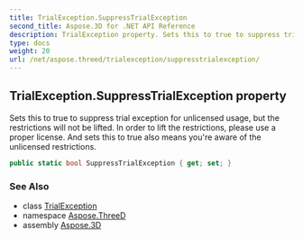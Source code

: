 ```yaml
---
title: TrialException.SuppressTrialException
second_title: Aspose.3D for .NET API Reference
description: TrialException property. Sets this to true to suppress trial exception for unlicensed usage but the restrictions will not be lifted. In order to lift the restrictions please use a proper license. And sets this to true also means youre aware of the unlicensed restrictions
type: docs
weight: 20
url: /net/aspose.threed/trialexception/suppresstrialexception/
---
```

## TrialException.SuppressTrialException property

Sets this to true to suppress trial exception for unlicensed usage, but the restrictions will not be lifted. In order to lift the restrictions, please use a proper license. And sets this to true also means you're aware of the unlicensed restrictions.

```csharp
public static bool SuppressTrialException { get; set; }
```

### See Also

* class [TrialException](../)
* namespace [Aspose.ThreeD](../../trialexception/)
* assembly [Aspose.3D](../../../)


